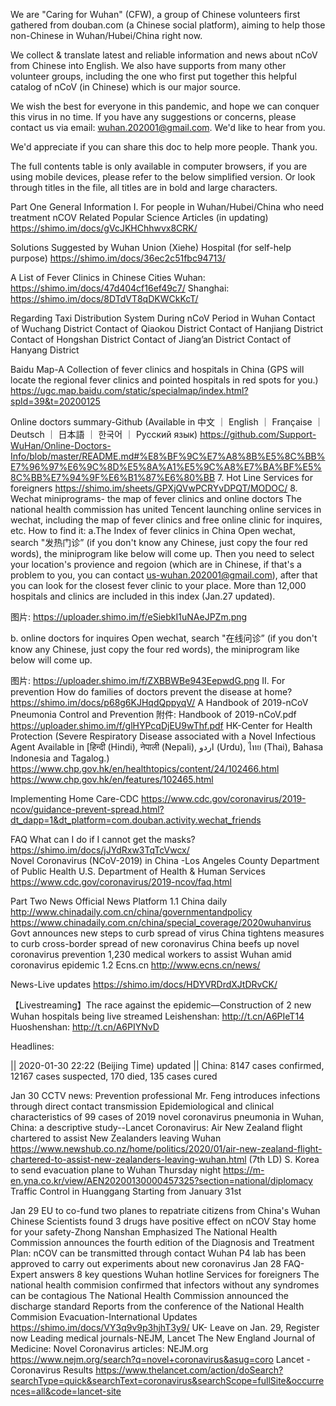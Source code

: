 We are "Caring for Wuhan" (CFW), a group of Chinese volunteers first gathered from douban.com (a Chinese social platform), aiming to help those non-Chinese in Wuhan/Hubei/China right now. 

We collect & translate latest and reliable information and news about nCoV from Chinese into English. We also have supports from many other volunteer groups, including the one who first put together this helpful catalog of nCoV (in Chinese) which is our major source.

We wish the best for everyone in this pandemic, and hope we can conquer this virus in no time. If you have any suggestions or concerns, please contact us via email: wuhan.202001@gmail.com. We'd like to hear from you.

We'd appreciate if you can share this doc to help more people. Thank you.

The full contents table is only available in computer browsers, if you are using mobile devices, please refer to the below simplified version. Or look through titles in the file, all titles are in bold and large characters.

Part One
 General Information 
I. For people in Wuhan/Hubei/China who need treatment
nCOV Related Popular Science Articles (in updating)
https://shimo.im/docs/gVcJKHChhwvx8CRK/

Solutions Suggested by Wuhan Union (Xiehe) Hospital (for self-help purpose)
https://shimo.im/docs/36ec2c51fbc94713/

 A List of Fever Clinics in Chinese Cities
Wuhan: https://shimo.im/docs/47d404cf16ef49c7/
Shanghai: https://shimo.im/docs/8DTdVT8qDKWCkKcT/

 Regarding Taxi Distribution System During nCoV Period in Wuhan
Contact of Wuchang District
Contact of Qiaokou District
Contact of Hanjiang District 
Contact of Hongshan District 
Contact of Jiang’an District 
Contact of Hanyang District 

 Baidu Map-A Collection of fever clinics and hospitals in China
(GPS will locate the regional fever clinics and pointed hospitals in red spots for you.)
https://ugc.map.baidu.com/static/specialmap/index.html?spId=39&t=20200125

 Online doctors summary-Github 
(Available in 中文 ｜ English ｜ Française ｜ Deutsch ｜ 日本語 ｜ 한국어 ｜ Русский язык)
https://github.com/Support-WuHan/Online-Doctors-Info/blob/master/README.md#%E8%BF%9C%E7%A8%8B%E5%8C%BB%E7%96%97%E6%9C%8D%E5%8A%A1%E5%9C%A8%E7%BA%BF%E5%8C%BB%E7%94%9F%E6%B1%87%E6%80%BB
  7. Hot Line Services for foreigners 
https://shimo.im/sheets/GPXjQVwPCRYvDPQT/MODOC/ 
8. Wechat miniprograms- the map of fever clinics and online doctors
The national health commission has united Tencent launching online services in wechat, including the map of fever clinics and free online clinic for inquires, etc.
How to find it: 
a.The Index of fever clinics in China 
Open wechat, search "发热门诊” (if you don't know any Chinese, just copy the four red words), the miniprogram like below will come up. Then you need to select your location's provience and regoion (which are in Chinese, if that's a problem to you, you can contact us-wuhan.202001@gmail.com), after that you can look for the closest fever clinic to your place.
More than 12,000 hospitals and clinics are included in this index (Jan.27 updated).

图片: https://uploader.shimo.im/f/eSiebkI1uNAeJPZm.png

b. online doctors for inquires
Open wechat, search "在线问诊” (if you don't know any Chinese, just copy the four red words), the miniprogram like below will come up. 

图片: https://uploader.shimo.im/f/ZXBBWBe943EepwdG.png
II.  For prevention
 How do families of doctors prevent the disease at home?
https://shimo.im/docs/p68g6KJHqdQppyqV/ 
 A Handbook of 2019-nCoV Pneumonia Control and Prevention
附件: Handbook of 2019-nCoV.pdf https://uploader.shimo.im/f/glHYPcqDjEU9wThf.pdf
 HK-Center for Health Protection
(Severe Respiratory Disease associated with a Novel Infectious Agent Available in  [हिन्दी (Hindi), नेपाली (Nepali), اردو (Urdu), ไทย (Thai), Bahasa Indonesia and Tagalog.)
https://www.chp.gov.hk/en/healthtopics/content/24/102466.html
https://www.chp.gov.hk/en/features/102465.html

 Implementing Home Care-CDC
https://www.cdc.gov/coronavirus/2019-ncov/guidance-prevent-spread.html?dt_dapp=1&dt_platform=com.douban.activity.wechat_friends

 FAQ
What can I do if I cannot get the masks? 
https://shimo.im/docs/jJYdRxw3TqTcVwcx/  
Novel Coronavirus (NCoV-2019) in China -Los Angeles County Department of Public Health
U.S. Department of Health & Human Services
https://www.cdc.gov/coronavirus/2019-ncov/faq.html




Part Two
News
 Official News Platform
1.1 China daily
http://www.chinadaily.com.cn/china/governmentandpolicy
https://www.chinadaily.com.cn/china/special_coverage/2020wuhanvirus
Govt announces new steps to curb spread of virus
China tightens measures to curb cross-border spread of new coronavirus
China beefs up novel coronavirus prevention
1,230 medical workers to assist Wuhan amid coronavirus epidemic
1.2 Ecns.cn
 http://www.ecns.cn/news/

 News-Live updates
 https://shimo.im/docs/HDYVRDrdXJtDRvCK/ 

【Livestreaming】The race against the epidemic—Construction of 2 new Wuhan hospitals being live streamed
Leishenshan: http://t.cn/A6PIeT14
Huoshenshan: http://t.cn/A6PIYNvD

Headlines:


||   2020-01-30 22:22   (Beijing Time) updated ||
China:  8147 cases confirmed, 12167 cases suspected, 170 died, 135 cases cured 


Jan 30
CCTV news: Prevention professional Mr. Feng introduces infections through direct contact transmission
Epidemiological and clinical characteristics of 99 cases of 
2019 novel coronavirus pneumonia in Wuhan, China: 
a descriptive study--Lancet
Coronavirus: Air New Zealand flight chartered to assist New Zealanders leaving Wuhan
https://www.newshub.co.nz/home/politics/2020/01/air-new-zealand-flight-chartered-to-assist-new-zealanders-leaving-wuhan.html
(7th LD) S. Korea to send evacuation plane to Wuhan Thursday night
https://m-en.yna.co.kr/view/AEN20200130000457325?section=national/diplomacy
Traffic Control in Huanggang Starting from January 31st

Jan 29
EU to co-fund two planes to repatriate citizens from China's Wuhan
Chinese Scientists found 3 drugs have positive effect on nCOV
Stay home for your safety-Zhong Nanshan Emphasized
The National Health Commission announces the fourth edition of the Diagnosis and Treatment Plan: nCOV can be transmitted through contact
Wuhan P4 lab has been approved to carry out experiments about new coronavirus
Jan 28
FAQ- Expert answers 8 key questions
Wuhan hotline Services for foreigners
The national health commision confirmed that infectors without any syndromes can be contagious
The National Health Commission announced the discharge standard
Reports from the conference of the National Health Commision
Evacuation-International Updates
https://shimo.im/docs/VY3q9v9p3hjhT3y9/ 
UK- Leave on Jan. 29, Register now
Leading medical journals-NEJM, Lancet
The New England Journal of Medicine: Novel Coronavirus articles: NEJM.org
 https://www.nejm.org/search?q=novel+coronavirus&asug=coro
Lancet - Coronavirus Results
https://www.thelancet.com/action/doSearch?searchType=quick&searchText=coronavirus&searchScope=fullSite&occurrences=all&code=lancet-site
